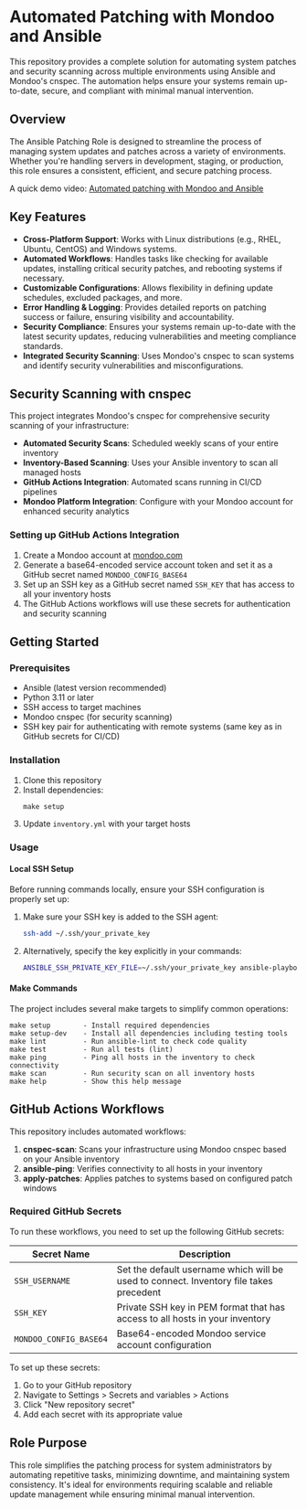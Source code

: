 # Automated Patching with Mondoo and Ansible

This repository provides a complete solution for automating system patches and security scanning across multiple environments using Ansible and Mondoo's cnspec. The automation helps ensure your systems remain up-to-date, secure, and compliant with minimal manual intervention.

## Overview

The Ansible Patching Role is designed to streamline the process of managing system updates and patches across a variety of environments. Whether you're handling servers in development, staging, or production, this role ensures a consistent, efficient, and secure patching process.

A quick demo video: [Automated patching with Mondoo and Ansible](https://www.loom.com/share/2056f55f48f342a984f83b47f238aafe?sid=535a3c9d-4ef4-43c7-92f9-7d3a309c3dde)

## Key Features

- **Cross-Platform Support**: Works with Linux distributions (e.g., RHEL, Ubuntu, CentOS) and Windows systems.
- **Automated Workflows**: Handles tasks like checking for available updates, installing critical security patches, and rebooting systems if necessary.
- **Customizable Configurations**: Allows flexibility in defining update schedules, excluded packages, and more.
- **Error Handling & Logging**: Provides detailed reports on patching success or failure, ensuring visibility and accountability.
- **Security Compliance**: Ensures your systems remain up-to-date with the latest security updates, reducing vulnerabilities and meeting compliance standards.
- **Integrated Security Scanning**: Uses Mondoo's cnspec to scan systems and identify security vulnerabilities and misconfigurations.

## Security Scanning with cnspec

This project integrates Mondoo's cnspec for comprehensive security scanning of your infrastructure:

- **Automated Security Scans**: Scheduled weekly scans of your entire inventory
- **Inventory-Based Scanning**: Uses your Ansible inventory to scan all managed hosts
- **GitHub Actions Integration**: Automated scans running in CI/CD pipelines
- **Mondoo Platform Integration**: Configure with your Mondoo account for enhanced security analytics

### Setting up GitHub Actions Integration

1. Create a Mondoo account at [mondoo.com](https://mondoo.com)
2. Generate a base64-encoded service account token and set it as a GitHub secret named `MONDOO_CONFIG_BASE64`
3. Set up an SSH key as a GitHub secret named `SSH_KEY` that has access to all your inventory hosts
4. The GitHub Actions workflows will use these secrets for authentication and security scanning

## Getting Started

### Prerequisites

- Ansible (latest version recommended)
- Python 3.11 or later
- SSH access to target machines
- Mondoo cnspec (for security scanning)
- SSH key pair for authenticating with remote systems (same key as in GitHub secrets for CI/CD)

### Installation

1. Clone this repository
2. Install dependencies:
   ```
   make setup
   ```
3. Update `inventory.yml` with your target hosts

### Usage

#### Local SSH Setup

Before running commands locally, ensure your SSH configuration is properly set up:

1. Make sure your SSH key is added to the SSH agent:
   ```bash
   ssh-add ~/.ssh/your_private_key
   ```

2. Alternatively, specify the key explicitly in your commands:
   ```bash
   ANSIBLE_SSH_PRIVATE_KEY_FILE=~/.ssh/your_private_key ansible-playbook ...
   ```

#### Make Commands

The project includes several make targets to simplify common operations:

```
make setup        - Install required dependencies
make setup-dev    - Install all dependencies including testing tools
make lint         - Run ansible-lint to check code quality
make test         - Run all tests (lint)
make ping         - Ping all hosts in the inventory to check connectivity
make scan         - Run security scan on all inventory hosts
make help         - Show this help message
```

## GitHub Actions Workflows

This repository includes automated workflows:

1. **cnspec-scan**: Scans your infrastructure using Mondoo cnspec based on your Ansible inventory
2. **ansible-ping**: Verifies connectivity to all hosts in your inventory
3. **apply-patches**: Applies patches to systems based on configured patch windows

### Required GitHub Secrets

To run these workflows, you need to set up the following GitHub secrets:

| Secret Name | Description |
|-------------|-------------|
| `SSH_USERNAME` | Set the default username which will be used to connect.  Inventory file takes precedent |
| `SSH_KEY` | Private SSH key in PEM format that has access to all hosts in your inventory |
| `MONDOO_CONFIG_BASE64` | Base64-encoded Mondoo service account configuration |

To set up these secrets:

1. Go to your GitHub repository
2. Navigate to Settings > Secrets and variables > Actions
3. Click "New repository secret"
4. Add each secret with its appropriate value

## Role Purpose

This role simplifies the patching process for system administrators by automating repetitive tasks, minimizing downtime, and maintaining system consistency. It's ideal for environments requiring scalable and reliable update management while ensuring minimal manual intervention.

